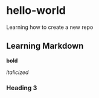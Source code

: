 # hello-world
Learning how to create a new repo

## Learning Markdown


**bold** 

*italicized*

### Heading 3

